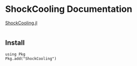 # ShockCooling Documentation

[ShockCooling.jl](https://github.com/OmegaLambda1998/ShockCooling.jl)

```@contents
```

## Install
```
using Pkg
Pkg.add("ShockCooling")
```
